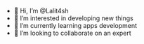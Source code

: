 - 👋 Hi, I’m @Lalit4sh
- 👀 I’m interested in developing new things
- 🌱 I’m currently learning apps development
- 💞️ I’m looking to collaborate on an expert


<!---
Lalit4sh/Lalit4sh is a ✨ special ✨ repository because its `README.md` (this file) appears on your GitHub profile.
You can click the Preview link to take a look at your changes.
--->
